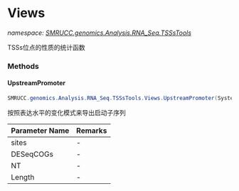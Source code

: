 ﻿# Views
_namespace: [SMRUCC.genomics.Analysis.RNA_Seq.TSSsTools](./index.md)_

TSSs位点的性质的统计函数



### Methods

#### UpstreamPromoter
```csharp
SMRUCC.genomics.Analysis.RNA_Seq.TSSsTools.Views.UpstreamPromoter(System.Collections.Generic.IEnumerable{SMRUCC.genomics.Analysis.RNA_Seq.TSSsTools.DocumentFormat.Transcript},System.Collections.Generic.IEnumerable{SMRUCC.genomics.Analysis.RNA_Seq.RTools.DESeq2.DESeqCOGs},SMRUCC.genomics.SequenceModel.FASTA.FastaToken,System.Int32,System.String)
```
按照表达水平的变化模式来导出启动子序列

|Parameter Name|Remarks|
|--------------|-------|
|sites|-|
|DESeqCOGs|-|
|NT|-|
|Length|-|



